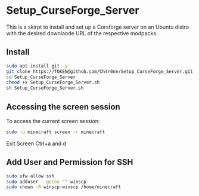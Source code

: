 # Setup_CurseForge_Server

This is a skirpt to install and set up a Corsforge server on an Ubuntu distro with the desired downlaode URL of the respective modpacks

## Install

```sh
sudo apt install git -y
git clone https://TOKEN@github.com/Ch4r0ne/Setup_CurseForge_Server.git
cd Setup_CurseForge_Server
chmod +x Setup_CurseForge_Server.sh
sh Setup_CurseForge_Server.sh
```

## Accessing the screen session

To access the current screen session:

```sh
sudo -u minecraft screen -r minecraft
```

Exit Screen Ctrl+a and d

## Add User and Permission for SSH

```sh
sudo ufw allow ssh
sudo adduser --gecos "" winscp
sudo chown -R winscp:winscp /home/minecraft
```




